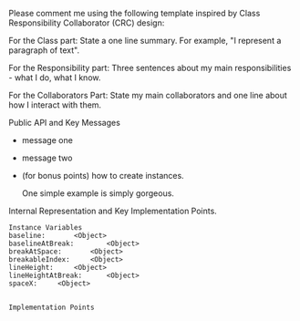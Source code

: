 Please comment me using the following template inspired by Class Responsibility Collaborator (CRC) design:For the Class part:  State a one line summary. For example, "I represent a paragraph of text".For the Responsibility part: Three sentences about my main responsibilities - what I do, what I know.For the Collaborators Part: State my main collaborators and one line about how I interact with them. Public API and Key Messages- message one   - message two - (for bonus points) how to create instances.   One simple example is simply gorgeous. Internal Representation and Key Implementation Points.    Instance Variables	baseline:		<Object>	baselineAtBreak:		<Object>	breakAtSpace:		<Object>	breakableIndex:		<Object>	lineHeight:		<Object>	lineHeightAtBreak:		<Object>	spaceX:		<Object>    Implementation Points